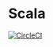 # Scala

[![CircleCI](https://circleci.com/gh/havengarfx/Scala.svg?style=svg)](https://circleci.com/gh/havengarfx/Scala)
